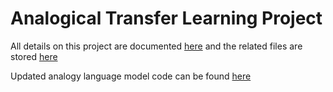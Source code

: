 # Analogical Transfer Learning Project

All details on this project are documented [here](https://docs.google.com/document/d/1KIM27SPM4nwQ2x8CM26I7QVGEMFg5Ji1T6S5asmDDQg/edit?usp=sharing) and the related files are stored [here](https://drive.google.com/drive/u/3/folders/1mDnTKXSBdBMQ9FDyQc0F2mN4T9gJRkiY)

Updated analogy language model code can be found [here](https://github.com/kartik2112/analogy-language-model)
